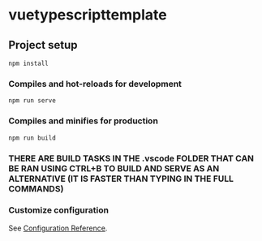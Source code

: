 # vuetypescripttemplate

## Project setup
```
npm install
```

### Compiles and hot-reloads for development
```
npm run serve
```

### Compiles and minifies for production
```
npm run build
```
### THERE ARE BUILD TASKS IN THE .vscode FOLDER THAT CAN BE RAN USING CTRL+B TO BUILD AND SERVE AS AN ALTERNATIVE (IT IS FASTER THAN TYPING IN THE FULL COMMANDS)

### Customize configuration
See [Configuration Reference](https://cli.vuejs.org/config/).
